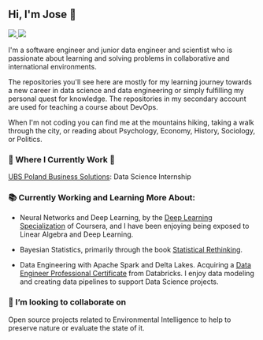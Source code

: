 <!--
### Hi there 👋
**JoseJuan98/JoseJuan98** is a ✨ _special_ ✨ repository because its `README.md` (this file) appears on your GitHub profile.

Here are some ideas to get you started:

- 🔭 I’m currently working on ...
- 🌱 I’m currently learning ...
- 👯 I’m looking to collaborate on ...
- 🤔 I’m looking for help with ...
- 💬 Ask me about ...
- 📫 How to reach me: ...
- 😄 Pronouns: ...
- ⚡ Fun fact: ...
-->

## Hi, I'm Jose 🧑

 <!-- LinkedIn Contact -->
  <a href="https://www.linkedin.com/in/jose-juan-peña-gómez-4b81971a9" target="_blank">
    <img src="https://img.shields.io/badge/JoseJuanWSB-secondary-4183C4?logo=github&style=social"/>
  </a>
  
<!-- Second GitHub Account -->
  <a href="https://www.github.com/joseJuanWSB/">
    <img src="https://img.shields.io/badge/Secondary%20Account-JoseJuanWSB-20b2aa?style=for-the-badge"/>
  </a>

</br>
<p>
  I'm a software engineer and junior data engineer and scientist who is passionate about learning and solving problems in collaborative and international environments. 
  
  The repositories you'll see here are mostly for my learning journey towards a new career in data science and data engineering or simply fulfilling my personal quest for knowledge. The repositories in my secondary account are used for teaching a course about DevOps. 
  
  When I'm not coding you can find me at the mountains hiking, taking a walk through the city, or reading about Psychology, Economy, History, Sociology, or Politics. </p>

### 💼 Where I Currently Work 💼

[UBS Poland Business Solutions](https://www.ubs.com/global/en.html): Data Science Internship

### 📚 Currently Working and Learning More About:

* Neural Networks and Deep Learning, by the [Deep Learning Specialization](https://www.coursera.org/specializations/deep-learning) of Coursera, and I have been enjoying being exposed to Linear Algebra and Deep Learning. 

* Bayesian Statistics, primarily through the book [Statistical Rethinking](https://www.routledge.com/Statistical-Rethinking-A-Bayesian-Course-with-Examples-in-R-and-STAN/McElreath/p/book/9780367139919).

* Data Engineering with Apache Spark and Delta Lakes. Acquiring a [Data Engineer Professional Certificate](https://academy.databricks.com/data-engineer) from Databricks. I enjoy data modeling and creating data pipelines to support Data Science projects.

### 👯 I’m looking to collaborate on

Open source projects related to Environmental Intelligence to help to preserve nature or evaluate the state of it.
